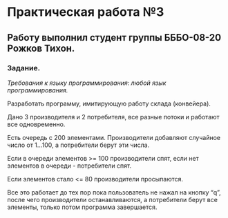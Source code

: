 <h1>Практическая работа №3</h1>
<h2>Работу выполнил студент группы БББО-08-20 Рожков Тихон.</h2>
<h3>Задание.</h3>
<p><i>Требования к языку программирования: любой язык программирования.</i></p>
<p>Разработать программу, имитирующую работу склада (конвейера).</p>
<p>Дано 3 производителя и 2 потребителя, все разные потоки и работают все одновременно.</p>
<p>Есть очередь с 200 элементами. Производители добавляют случайное число от 1…100, а потребители берут эти числа.</p>
<p>Если в очереди элементов >= 100 производители спят, если нет элементов в очереди - потребители спят.</p>
<p>Если элементов стало <= 80 производители просыпаются.</p>
<p>Все это работает до тех пор пока пользователь не нажал на кнопку “q”, после чего производители останавливаются, а потребители берут все элементы, только потом программа завершается.</p>
